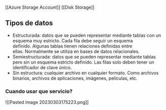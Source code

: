 [[Azure Storage Account]]
[[Disk Storage]]

## Tipos de datos

-   Estructurada: datos que se pueden representar mediante tablas con un esquema muy estricto. Cada fila debe seguir un esquema definido. Algunas tablas tienen relaciones definidas entre ellas. Normalmente se utiliza en bases de datos relacionales.
-   Semiestructurada: datos que se pueden representar mediante tablas pero sin un esquema estricto definido. Las filas solo deben tener un identificador de clave único.
-   Sin estructura: cualquier archivo en cualquier formato. Como archivos binarios, archivos de aplicaciones, imágenes, películas, etc.

### Cuando usar que servicio?
![[Pasted image 20230303175223.png]]